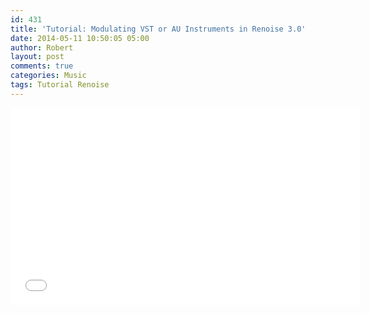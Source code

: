 ```yaml
---
id: 431
title: 'Tutorial: Modulating VST or AU Instruments in Renoise 3.0'
date: 2014-05-11 10:50:05 05:00
author: Robert
layout: post
comments: true
categories: Music
tags: Tutorial Renoise
---
```


<iframe width="560" height="315" src="//www.youtube.com/embed/uvYZrvtzm9g" frameborder="0" allowfullscreen></iframe>
